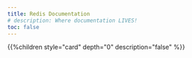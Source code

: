 ```yaml
---
title: Redis Documentation
# description: Where documentation LIVES!
toc: false
---
```

<!-- Content for this page is in /layouts/partials/home -->
{{%children style="card" depth="0" description="false" %}}
